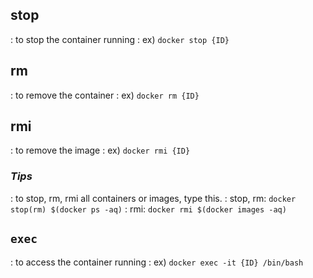 ## stop
: to stop the container running
: ex) `docker stop {ID}`

## rm
: to remove the container
: ex) `docker rm {ID}`

## rmi
: to remove the image
: ex) `docker rmi {ID}`

### *Tips*
: to stop, rm, rmi all containers or images, type this.
: stop, rm: `docker stop(rm) $(docker ps -aq)`
: rmi: `docker rmi $(docker images -aq)`

## `exec`
: to access the container running
: ex) `docker exec -it {ID} /bin/bash`